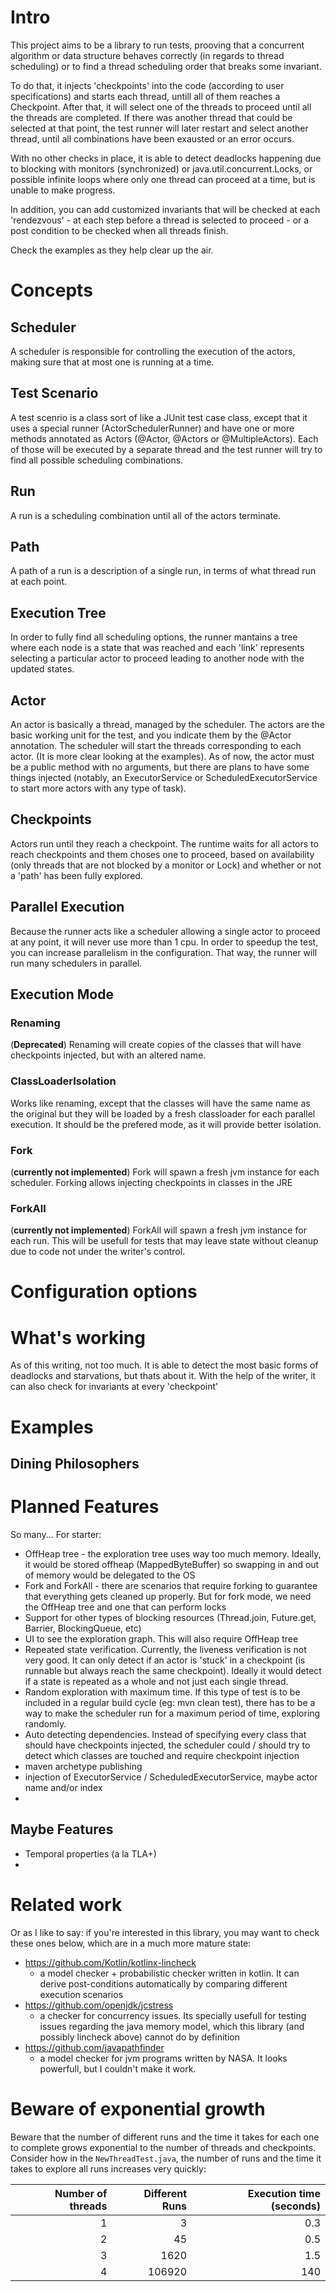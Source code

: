 # Intro

This project aims to be a library to run tests, prooving that a concurrent algorithm or data structure behaves correctly (in regards to thread scheduling) or to find a thread scheduling order that breaks some invariant. 

To do that, it injects 'checkpoints' into the code (according to user specifications) and starts each thread, untill all of them reaches a Checkpoint. After that, it will select one of the threads to proceed until all the threads are completed.
If there was another thread that could be selected at that point, the test runner will later restart and select another thread, until all combinations have been exausted or an error occurs.

With no other checks in place, it is able to detect deadlocks happening due to blocking with monitors (synchronized) or java.util.concurrent.Locks, or possible infinite loops where only one thread can proceed at a time, but is unable to make progress.

In addition, you can add customized invariants that will be checked at each 'rendezvous' - at each step before a thread is selected to proceed - or a post condition to be checked when all threads finish.

Check the examples as they help clear up the air.

# Concepts

## Scheduler
A scheduler is responsible for controlling the execution of the actors, making sure that at most one is running at a time.


## Test Scenario
A test scenrio is a class sort of like a JUnit test case class, except that it uses a special runner (ActorSchedulerRunner) and have one or more methods annotated as Actors (@Actor, @Actors or @MultipleActors). Each of those will be executed by a separate thread and the test runner will try to find all possible scheduling combinations.

## Run
A run is a scheduling combination until all of the actors terminate. 

## Path
A path of a run is a description of a single run, in terms of what thread run at each point. 

## Execution Tree
In order to fully find all scheduling options, the runner mantains a tree where each node is a state that was reached and each 'link' represents selecting a particular actor to proceed leading to another node with the updated states.


## Actor
An actor is basically a thread, managed by the scheduler. The actors are the basic working unit for the test, and you indicate them by the @Actor annotation. The scheduler will start the threads corresponding to each actor. (It is more clear looking at the examples).
As of now, the actor must be a public method with no arguments, but there are plans to have some things injected (notably, an ExecutorService or ScheduledExecutorService to start more actors with any type of task).

## Checkpoints
Actors run until they reach a checkpoint. The runtime waits for all actors to reach checkpoints and them choses one to proceed, based on availability (only threads that are not blocked by a monitor or Lock) and whether or not a 'path' has been fully explored.

## Parallel Execution
Because the runner acts like a scheduler allowing a single actor to proceed at any point, it will never use more than 1 cpu. In order to speedup the test, you can increase parallelism in the configuration. That way, the runner will run many schedulers in parallel.

## Execution Mode

### Renaming
(**Deprecated**) Renaming will create copies of the classes that will have checkpoints injected, but with an altered name. 

### ClassLoaderIsolation
Works like renaming, except that the classes will have the same name as the original but they will be loaded by a fresh classloader for each parallel execution.
It should be the prefered mode, as it will provide better isolation.

### Fork
(**currently not implemented**) Fork will spawn a fresh jvm instance for each scheduler. Forking allows injecting checkpoints in classes in the JRE 

### ForkAll
(**currently not implemented**) ForkAll will spawn a fresh jvm instance for each run. This will be usefull for tests that may leave state without cleanup due to code not under the writer's control.

# Configuration options

# What's working

As of this writing, not too much. It is able to detect the most basic forms of deadlocks and starvations, but thats about it.
With the help of the writer, it can also check for invariants at every 'checkpoint'

# Examples

## Dining Philosophers


# Planned Features

So many... For starter:
- OffHeap tree - the exploration tree uses way too much memory. Ideally, it would be stored offheap (MappedByteBuffer) so swapping in and out of memory would be delegated to the OS
- Fork and ForkAll - there are scenarios that require forking to guarantee that everything gets cleaned up properly. But for fork mode, we need the OffHeap tree and one that can perform locks
- Support for other types of blocking resources (Thread.join, Future.get, Barrier, BlockingQueue, etc)
- UI to see the exploration graph. This will also require OffHeap tree
- Repeated state verification. Currently, the liveness verification is not very good. It can only detect if an actor is 'stuck' in a checkpoint (is runnable but always reach the same checkpoint). Ideally it would detect if a state is repeated as a whole and not just each single thread. 
- Random exploration with maximum time. If this type of test is to be included in a regular build cycle (eg: mvn clean test), there has to be a way to make the scheduler run for a maximum period of time, exploring randomly.
- Auto detecting dependencies. Instead of specifying every class that should have checkpoints injected, the scheduler could / should try to detect which classes are touched and require checkpoint injection
- maven archetype publishing
- injection of ExecutorService / ScheduledExecutorService, maybe actor name and/or index
- 

## Maybe Features
- Temporal properties (a la TLA+)
- 

# Related work
Or as I like to say: if you're interested in this library, you may want to check these ones below, which are in a much more mature state:
- https://github.com/Kotlin/kotlinx-lincheck
  - a model checker + probabilistic checker written in kotlin. It can derive post-conditions automatically by comparing different execution scenarios
- https://github.com/openjdk/jcstress
  - a checker for concurrency issues. Its specially usefull for testing issues regarding the java memory model, which this library (and possibly lincheck above) cannot do by definition
- https://github.com/javapathfinder
    - a model checker for jvm programs written by NASA. It looks powerfull, but I couldn't make it work.
  
# Beware of exponential growth

Beware that the number of different runs and the time it takes for each one to complete grows exponential to the number of threads and checkpoints.
Consider how in the `NewThreadTest.java`, the number of runs and the time it takes to explore all runs increases very quickly:

| Number of threads | Different Runs | Execution time (seconds) |
|------------------:|---------------:|-------------------------:|
|                 1 |              3 |                      0.3 |
|                 2 |             45 |                      0.5 |
|                 3 |           1620 |                      1.5 |
|                 4 |         106920 |                      140 |